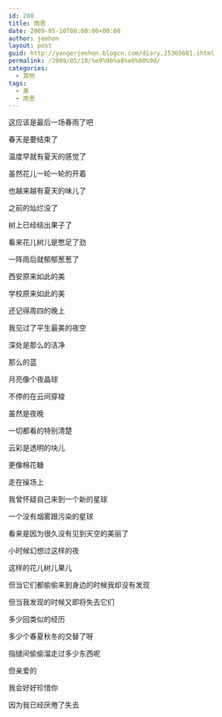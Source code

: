 ```yaml
---
id: 280
title: 雨思
date: 2009-05-10T08:00:00+00:00
author: jeehon
layout: post
guid: http://yangerjeehon.blogcn.com/diary,25365681.shtml
permalink: /2009/05/10/%e9%9b%a8%e6%80%9d/
categories:
  - 其他
tags:
  - 美
  - 雨思
---
```

这应该是最后一场春雨了吧
  
春天是要结束了
  
温度早就有夏天的感觉了
  
虽然花儿一轮一轮的开着
  
也越来越有夏天的味儿了
  
之前的灿烂没了
  
树上已经结出果子了
  
看来花儿树儿是憋足了劲
  
一阵雨后就郁郁葱葱了
  
西安原来如此的美
  
学校原来如此的美
  
还记得周四的晚上
  
我见过了平生最美的夜空
  
深处是那么的洁净
  
那么的蓝
  
月亮像个夜晶球
  
不停的在云间穿梭
  
虽然是夜晚
  
一切都看的特别清楚
  
云彩是透明的块儿
  
更像棉花糖
  
走在操场上
  
我曾怀疑自己来到一个新的星球
  
一个没有烟雾跟污染的星球
  
看来是因为很久没有见到天空的美丽了
  
小时候幻想过这样的夜
  
这样的花儿树儿果儿
  
但当它们都偷偷来到身边的时候我却没有发现
  
但当我发现的时候又即将失去它们
  
多少回类似的经历
  
多少个春夏秋冬的交替了呀
  
指缝间偷偷溜走过多少东西呢
  
但亲爱的
  
我会好好珍惜你
  
因为我已经厌倦了失去